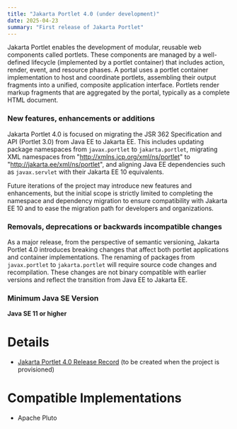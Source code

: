 ```yaml
---
title: "Jakarta Portlet 4.0 (under development)"
date: 2025-04-23
summary: "First release of Jakarta Portlet"
---
```


Jakarta Portlet enables the development of modular, reusable web components called portlets. These components are managed by a well-defined lifecycle (implemented by a portlet container) that includes action, render, event, and resource phases. A portal uses a portlet container implementation to host and coordinate portlets, assembling their output fragments into a unified, composite application interface. Portlets render markup fragments that are aggregated by the portal, typically as a complete HTML document.

### New features, enhancements or additions

Jakarta Portlet 4.0 is focused on migrating the JSR 362 Specification and API (Portlet 3.0) from Java EE to Jakarta EE. This includes updating package namespaces from `javax.portlet` to `jakarta.portlet`, migrating XML namespaces from "http://xmlns.jcp.org/xml/ns/portlet" to "http://jakarta.ee/xml/ns/portlet", and aligning Java EE dependencies such as `javax.servlet` with their Jakarta EE 10 equivalents.

Future iterations of the project may introduce new features and enhancements, but the initial scope is strictly limited to completing the namespace and dependency migration to ensure compatibility with Jakarta EE 10 and to ease the migration path for developers and organizations.

### Removals, deprecations or backwards incompatible changes

As a major release, from the perspective of semantic versioning, Jakarta Portlet 4.0 introduces breaking changes that affect both portlet applications and container implementations. The renaming of packages from `javax.portlet` to `jakarta.portlet` will require source code changes and recompilation. These changes are not binary compatible with earlier versions and reflect the transition from Java EE to Jakarta EE.

### Minimum Java SE Version

**Java SE 11 or higher**

# Details

* [Jakarta Portlet 4.0 Release Record](https://projects.eclipse.org/projects/ee4j.portlet/releases/4.0) (to be created when the project is provisioned)

# Compatible Implementations
* Apache Pluto
